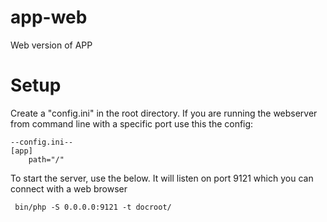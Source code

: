 app-web
=======

Web version of APP

Setup
=====

Create a "config.ini" in the root directory. If you are running the webserver from command line with a specific port use this the config:
	
	--config.ini--
	[app]
		path="/"

To start the server, use the below. It will listen on port 9121 which you can connect with a web browser

	 bin/php -S 0.0.0.0:9121 -t docroot/
